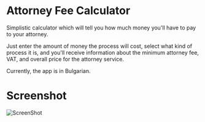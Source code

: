 Attorney Fee Calculator
=====================

Simplistic calculator which will tell you how much money you'll have to pay to your attorney.

Just enter the amount of money the process will cost, select what kind of process it is, and you'll receive information about the minimum attorney fee, VAT, and overall price for the attorney service.

Currently, the app is in Bulgarian.

Screenshot
=====================
![ScreenShot](https://raw.github.com/kalinchernev/AttorneyFeeCalculator/master/screenshot.png)